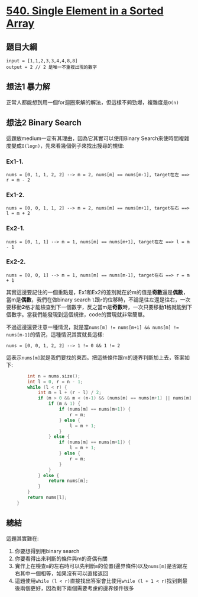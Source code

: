 # [540. Single Element in a Sorted Array](https://leetcode.com/problems/single-element-in-a-sorted-array/)

## 題目大綱
```
input = [1,1,2,3,3,4,4,8,8]
output = 2 // 2 是唯一不重複出現的數字
```

## 想法1 暴力解
正常人都能想到用一個for迴圈來解的解法，但這樣不夠勁爆，複雜度是`O(n)`

## 想法2 Binary Search
這題放medium一定有其理由，因為它其實可以使用Binary Search來使時間複雜度變成`O(logn)`，先來看幾個例子來找出搜尋的規律:
### Ex1-1.
```
nums = [0, 1, 1, 2, 2] --> m = 2, nums[m] == nums[m-1], target在左 ==> r = m - 2
```
### Ex1-2.
```
nums = [0, 0, 1, 1, 2] --> m = 2, nums[m] == nums[m+1], target在右 ==> l = m + 2
```
### Ex2-1.
```
nums = [0, 1, 1] --> m = 1, nums[m] == nums[m+1], target在左 ==> l = m - 1
```
### Ex2-2.
```
nums = [0, 0, 1] --> m = 1, nums[m] == nums[m-1], target在右 ==> r = m + 1
```

其實這邊要記住的一個重點是，Ex1和Ex2的差別就在於m的值是**奇數**還是**偶數**，當m是**偶數**，我們在做binary search `l`跟`r`的位移時，不論是往左還是往右，一次要移動**2**格才能檢查到下一個數字，反之當m是**奇數**時，一次只要移動**1**格就能到下個數字。當我們能發現到這個規律，code的實現就非常簡單。

不過這邊還要注意一種情況，就是當`nums[m] != nums[m+1] && nums[m] != nums[m-1]`的情況，這種情況其實就長這樣:
```
nums = [0, 0, 1, 2, 2] --> 1 != 0 && 1 != 2
```
這表示`nums[m]`就是我們要找的東西。把這些條件跟m的邊界判斷加上去，答案如下:

```cpp
        int n = nums.size();
        int l = 0, r = n - 1;
        while (l < r) {
            int m = l + (r - l) / 2;
            if (m > 0 && m < (n-1) && (nums[m] == nums[m+1] || nums[m] == nums[m-1])) {
                if (m & 1) {
                    if (nums[m] == nums[m+1]) {
                        r = m;
                    } else {
                        l = m + 1;
                    }
                } else {
                    if (nums[m] == nums[m+1]) {
                        l = m + 1;
                    } else {
                        r = m;
                    }
                }
            } else {
                return nums[m];
            }
        }
        return nums[l];
    }
```

## 總結
這題其實難在:
1. 你要想得到用binary search
2. 你要看得出來判斷的條件與m的奇偶有關
3. 實作上在檢查`m`的左右時可以先判斷`m`的位置(邊界條件)以及`nums[m]`是否跟左右其中一個相等，如果沒有可以直接返回
4. 這題使用`while (l < r)`直接找出答案會比使用`while (l + 1 < r)`找到剩最後兩個更好，因為剩下兩個需要考慮的邊界條件很多
